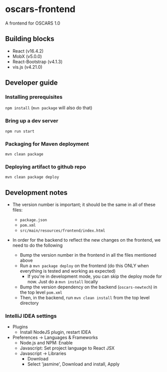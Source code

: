 # oscars-frontend

A frontend for OSCARS 1.0

## Building blocks
- React (v16.4.2)
- MobX (v5.0.0)
- React-Bootstrap (v4.1.3)
- vis.js (v4.21.0)


## Developer guide

### Installing prerequisites

`npm install` (`mvn package` will also do that)

### Bring up a dev server 

`npm run start`

### Packaging for Maven deployment 

`mvn clean package`

### Deploying artifact to github repo

`mvn clean package deploy`
 
## Development notes

- The version number is important; it should be the same in all of these files:
  - `package.json` 
  - `pom.xml`
  - `src/main/resources/frontend/index.html`
  
- In order for the backend to reflect the new changes on the frontend, we need to do the following
  - Bump the version number in the frontend in all the files mentioned above
  - Run a `mvn package deploy` on the frontend (do this ONLY when everything is tested and working as expected)
    - If you're in development mode, you can skip the deploy mode for now. Just do a `mvn install` locally
  - Bump the version dependency on the backend (`oscars-newtech`) in the top level `pom.xml`
  - Then, in the backend, run `mvn clean install` from the top level directory

### IntelliJ IDEA settings 

- Plugins
  - Install NodeJS plugin, restart IDEA  
- Preferences -> Languages & Frameworks
  - Node.js and NPM: Enable
  - Javascript: Set project language to React JSX
  - Javascript -> Libraries
    - Download
    - Select 'jasmine', Download and install, Apply
